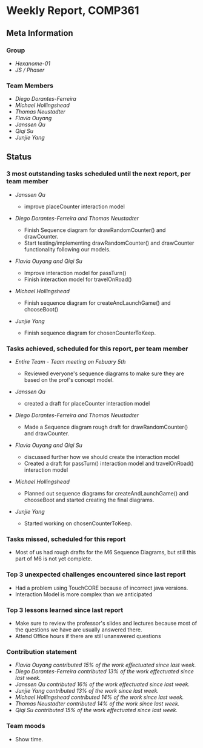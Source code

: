 # Weekly Report, COMP361

## Meta Information

### Group

 * *Hexanome-01*
 * *JS / Phaser*

### Team Members

 * *Diego Dorantes-Ferreira*
 * *Michael Hollingshead*
 * *Thomas Neustadter*
 * *Flavia Ouyang*
 * *Janssen Qu*
 * *Qiqi Su*
 * *Junjie Yang*

## Status

### 3 most outstanding tasks scheduled until the next report, per team member

* *Janssen Qu*
    * improve placeCounter interaction model

* *Diego Dorantes-Ferreira and Thomas Neustadter*
    * Finish Sequence diagram for drawRandomCounter() and drawCounter.
    * Start testing/implementing drawRandomCounter() and drawCounter functionality following our models.

 * *Flavia Ouyang and Qiqi Su*
    * Improve interaction model for passTurn()
    * Finish interaction model for travelOnRoad()

 * *Michael Hollingshead*
    * Finish sequence diagram for createAndLaunchGame() and chooseBoot()
 
* *Junjie Yang*
    * Finish sequence diagram for chosenCounterToKeep.

### Tasks achieved, scheduled for this report, per team member

* *Entire Team - Team meeting on Febuary 5th*
    * Reviewed everyone's sequence diagrams to make sure they are based on the prof's concept model.

* *Janssen Qu*
    * created a draft for placeCounter interaction model

* *Diego Dorantes-Ferreira and Thomas Neustadter*
    * Made a Sequence diagram rough draft for drawRandomCounter() and drawCounter.

 * *Flavia Ouyang and Qiqi Su*
    * discussed further how we should create the interaction model
    * Created a draft for passTurn() interaction model and travelOnRoad() interaction model

 * *Michael Hollingshead*
    * Planned out sequence diagrams for createAndLaunchGame() and chooseBoot and started creating the final diagrams.

 * *Junjie Yang*
    * Started working on chosenCounterToKeep.


### Tasks missed, scheduled for this report

- Most of us had rough drafts for the M6 Sequence Diagrams, but still this part of M6 is not yet complete. 

### Top 3 unexpected challenges encountered since last report

- Had a problem using TouchCORE because of incorrect java versions.
- Interaction Model is more complex than we anticipated

### Top 3 lessons learned since last report

- Make sure to review the professor's slides and lectures because most of the questions we have are usually answered there.
- Attend Office hours if there are still unanswered questions

### Contribution statement

 * *Flavia Ouyang contributed 15% of the work effectuated since last week.*
 * *Diego Dorantes-Ferreira contributed 13% of the work effectuated since last week.*
 * *Janssen Qu contributed 16% of the work effectuated since last week.*
 * *Junjie Yang contributed 13% of the work since last week.*
 * *Michael Hollingshead contributed 14% of the work since last week.*
 * *Thomas Neustadter contributed 14% of the work since last week.*
 * *Qiqi Su contributed 15% of the work effectuated since last week.*

### Team moods

 * Show time.
